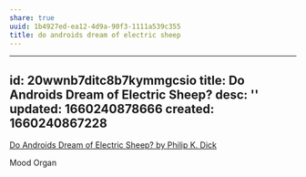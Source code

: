 ```yaml
---
share: true
uuid: 1b4927ed-ea12-4d9a-90f3-1111a539c355
title: do androids dream of electric sheep
---
```

---
id: 20wwnb7ditc8b7kymmgcsio
title: Do Androids Dream of Electric Sheep?
desc: ''
updated: 1660240878666
created: 1660240867228
---

[Do Androids Dream of Electric Sheep? by Philip K. Dick](https://www.goodreads.com/book/show/36402034-do-androids-dream-of-electric-sheep)

Mood Organ